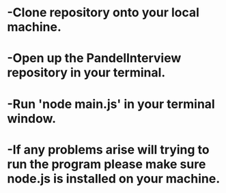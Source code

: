 # -Clone repository onto your local machine.

# -Open up the PandelInterview repository in your terminal.

# -Run 'node main.js' in your terminal window.

# -If any problems arise will trying to run the program please make sure node.js is installed on your machine.